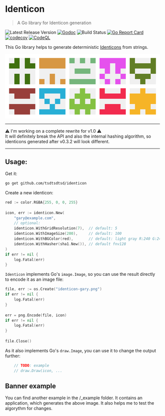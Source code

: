 # Identicon

> A Go library for Identicon generation

![Latest Release Version][shields-version-img]
[![Godoc][godoc-image]][godoc-url]
![Build Status](https://github.com/tsdtsdtsd/identicon/actions/workflows/ci.yml/badge.svg)
[![Go Report Card][grc-image]][grc-url]
[![codecov][codecov-image]][codecov-url]
[![CodeQL](https://github.com/tsdtsdtsd/identicon/actions/workflows/codeql-analysis.yml/badge.svg?branch=main)](https://github.com/tsdtsdtsd/identicon/actions/workflows/codeql-analysis.yml)

This Go library helps to generate deterministic [Identicons][identicon-wiki] from strings.

![Example Banner](_example/bannercreator/identicon-banner.png "Example Banner")

---

⚠️ I'm working on a complete rewrite for v1.0 ⚠️  
It will definitely break the API and also the internal hashing algorithm, so identicons generated after v0.3.2 will look different. 

---

## Usage:

Get it:

```sh
go get github.com/tsdtsdtsd/identicon
```

Create a new identicon:

```go
red := color.RGBA{255, 0, 0, 255}

icon, err := identicon.New(
    "gary@example.com", 
    // optional:
    identicon.WithGridResolution(7),  // default: 5
    identicon.WithImageSize(200),     // default: 100
    identicon.WithBGColor(red),       // default: light gray R:240 G:240 B:240 A:255 (#f0f0f0)
    identicon.WithHasher(sha1.New()), // default fnv128
)
if err != nil {
    log.Fatal(err)
}
```

`Identicon` implements Go's `image.Image`, so you can use the result directly to encode it as an image file:

```go
file, err := os.Create("identicon-gary.png")
if err != nil {
    log.Fatal(err)
}

err = png.Encode(file, icon)
if err != nil {
    log.Fatal(err)
}

file.Close()
```

As it also implements Go's `draw.Image`, you can use it to change the output further:

```go
    // TODO: example 
    // draw.Draw(icon, ...
```

## Banner example

You can find another example in the /_example folder. It contains an application, which generates the above image. It also helps me to test the algorythm for changes.

<!-- Markdown link & img dfn's -->
[grc-image]: https://goreportcard.com/badge/github.com/tsdtsdtsd/identicon
[grc-url]: https://goreportcard.com/report/github.com/tsdtsdtsd/identicon
[godoc-image]: https://pkg.go.dev/badge/github.com/tsdtsdtsd/identicon.svg
[godoc-url]: https://pkg.go.dev/github.com/tsdtsdtsd/identicon
[codecov-image]: https://codecov.io/gh/tsdtsdtsd/identicon/branch/main/graph/badge.svg
[codecov-url]: https://codecov.io/gh/tsdtsdtsd/identicon/tree/main
[shields-version-img]: https://img.shields.io/github/v/release/tsdtsdtsd/identicon
[identicon-wiki]: https://en.wikipedia.org/wiki/Identicon
